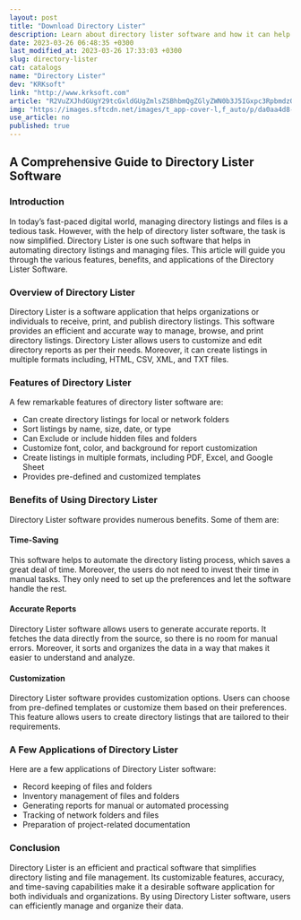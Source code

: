 ```yaml
---
layout: post
title: "Download Directory Lister"
description: Learn about directory lister software and how it can help you automate directory listings and manage files easily.
date: 2023-03-26 06:48:35 +0300
last_modified_at: 2023-03-26 17:33:03 +0300
slug: directory-lister
cat: catalogs
name: "Directory Lister"
dev: "KRKsoft"
link: "http://www.krksoft.com"
article: "R2VuZXJhdGUgY29tcGxldGUgZmlsZSBhbmQgZGlyZWN0b3J5IGxpc3RpbmdzQWRkZWQgc3VwcG9ydCBmb3IgTVA0IGZpbGVzQ2hhbmdlc0FkZGVkIHN1cHBvcnQgZm9yIE1QNCBmaWxlcw=="
img: "https://images.sftcdn.net/images/t_app-cover-l,f_auto/p/da0aa4d8-9a61-11e6-864f-00163ec9f5fa/251238477/directory-lister-screenshot.png"
use_article: no
published: true
---
```

## A Comprehensive Guide to Directory Lister Software

### Introduction

In today’s fast-paced digital world, managing directory listings and files is a tedious task. However, with the help of directory lister software, the task is now simplified. Directory Lister is one such software that helps in automating directory listings and managing files. This article will guide you through the various features, benefits, and applications of the Directory Lister Software.

### Overview of Directory Lister

Directory Lister is a software application that helps organizations or individuals to receive, print, and publish directory listings. This software provides an efficient and accurate way to manage, browse, and print directory listings. Directory Lister allows users to customize and edit directory reports as per their needs. Moreover, it can create listings in multiple formats including, HTML, CSV, XML, and TXT files.

### Features of Directory Lister

A few remarkable features of directory lister software are:

- Can create directory listings for local or network folders
- Sort listings by name, size, date, or type
- Can Exclude or include hidden files and folders
- Customize font, color, and background for report customization
- Create listings in multiple formats, including PDF, Excel, and Google Sheet
- Provides pre-defined and customized templates

### Benefits of Using Directory Lister

Directory Lister software provides numerous benefits. Some of them are:

#### Time-Saving

This software helps to automate the directory listing process, which saves a great deal of time. Moreover, the users do not need to invest their time in manual tasks. They only need to set up the preferences and let the software handle the rest.

#### Accurate Reports

Directory Lister software allows users to generate accurate reports. It fetches the data directly from the source, so there is no room for manual errors. Moreover, it sorts and organizes the data in a way that makes it easier to understand and analyze.

#### Customization

Directory Lister software provides customization options. Users can choose from pre-defined templates or customize them based on their preferences. This feature allows users to create directory listings that are tailored to their requirements.

### A Few Applications of Directory Lister

Here are a few applications of Directory Lister software:

- Record keeping of files and folders
- Inventory management of files and folders
- Generating reports for manual or automated processing
- Tracking of network folders and files
- Preparation of project-related documentation

### Conclusion

Directory Lister is an efficient and practical software that simplifies directory listing and file management. Its customizable features, accuracy, and time-saving capabilities make it a desirable software application for both individuals and organizations. By using Directory Lister software, users can efficiently manage and organize their data.